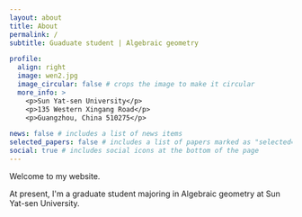 ```yaml
---
layout: about
title: About
permalink: /
subtitle: Guaduate student | Algebraic geometry 

profile:
  align: right
  image: wen2.jpg
  image_circular: false # crops the image to make it circular
  more_info: >
    <p>Sun Yat-sen University</p>
    <p>135 Western Xingang Road</p>
    <p>Guangzhou, China 510275</p>

news: false # includes a list of news items
selected_papers: false # includes a list of papers marked as "selected={true}"
social: true # includes social icons at the bottom of the page
---
```


Welcome to my website. 

At present, I'm a graduate student majoring in Algebraic geometry at Sun Yat-sen University.

